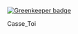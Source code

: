 
[![Greenkeeper badge](https://badges.greenkeeper.io/Alcha/Casse.svg)](https://greenkeeper.io/)

Casse_Toi
